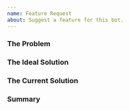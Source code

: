 ```yaml
---
name: Feature Request
about: Suggest a feature for this bot.
---
```


### The Problem

<!--
What problem is your feature trying to solve? What becomes easier or possible when this feature is implemented?
-->

### The Ideal Solution

<!--
What is your ideal solution to the problem? What would you like this feature to do?
-->

### The Current Solution

<!--
What is the current solution to the problem, if any?
-->

### Summary

<!-- A short summary of your feature request. -->
